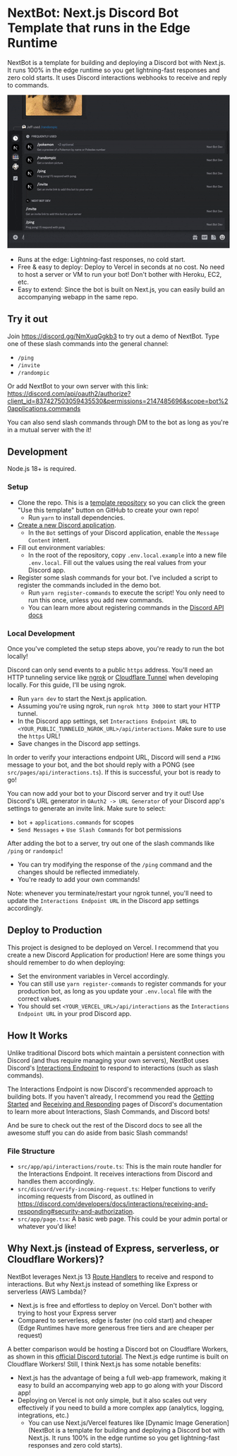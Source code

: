 # NextBot: Next.js Discord Bot Template that runs in the Edge Runtime

NextBot is a template for building and deploying a Discord bot with Next.js. It runs 100% in the edge runtime so you get
lightning-fast responses and zero cold starts. It uses Discord interactions webhooks to receive and reply to commands.

![Demo GIF](docs/demo.gif)

- Runs at the edge: Lightning-fast responses, no cold start.
- Free & easy to deploy: Deploy to Vercel in seconds at no cost. No need to host a server or VM to run your bot! Don't
  bother with Heroku, EC2, etc.
- Easy to extend: Since the bot is built on Next.js, you can easily build an accompanying webapp in the same repo.

## Try it out

Join https://discord.gg/NmXuqGgkb3 to try out a demo of NextBot. Type one of these slash commands into the general
channel:

- `/ping`
- `/invite`
- `/randompic`

Or add NextBot to your own server with this link:
https://discord.com/api/oauth2/authorize?client_id=837427503059435530&permissions=2147485696&scope=bot%20applications.commands

You can also send slash commands through DM to the bot as long as you're in a mutual server with the it!

## Development

Node.js 18+ is required.

### Setup

- Clone the repo. This is a
  [template repository](https://docs.github.com/en/repositories/creating-and-managing-repositories/creating-a-repository-from-a-template)
  so you can click the green "Use this template" button on GitHub to create your own repo!
  - Run `yarn` to install dependencies.
- [Create a new Discord application](https://discord.com/developers/applications).
  - In the `Bot` settings of your Discord application, enable the `Message Content` intent.
- Fill out environment variables:
  - In the root of the repository, copy `.env.local.example` into a new file `.env.local`. Fill out the values using the
    real values from your Discord app.
- Register some slash commands for your bot. I've included a script to register the commands included in the demo bot.
  - Run `yarn register-commands` to execute the script! You only need to run this once, unless you add new commands.
  - You can learn more about registering commands in the
    [Discord API docs](https://discord.com/developers/docs/interactions/application-commands#create-global-application-command)

### Local Development

Once you've completed the setup steps above, you're ready to run the bot locally!

Discord can only send events to a public `https` address. You'll need an HTTP tunneling service like
[ngrok](https://ngrok.com/) or [Cloudflare Tunnel](https://www.cloudflare.com/products/tunnel/) when developing locally.
For this guide, I'll be using ngrok.

- Run `yarn dev` to start the Next.js application.
- Assuming you're using ngrok, run `ngrok http 3000` to start your HTTP tunnel.
- In the Discord app settings, set `Interactions Endpoint URL` to `<YOUR_PUBLIC_TUNNELED_NGROK_URL>/api/interactions`.
  Make sure to use the `https` URL!
- Save changes in the Discord app settings.

In order to verify your interactions endpoint URL, Discord will send a `PING` message to your bot, and the bot should
reply with a PONG (see `src/pages/api/interactions.ts`). If this is successful, your bot is ready to go!

You can now add your bot to your Discord server and try it out! Use Discord's URL generator in `OAuth2 -> URL Generator`
of your Discord app's settings to generate an invite link. Make sure to select:

- `bot` + `applications.commands` for scopes
- `Send Messages` + `Use Slash Commands` for bot permissions

After adding the bot to a server, try out one of the slash commands like `/ping` or `randompic`!

- You can try modifying the response of the `/ping` command and the changes should be reflected immediately.
- You're ready to add your own commands!

Note: whenever you terminate/restart your ngrok tunnel, you'll need to update the `Interactions Endpoint URL` in the
Discord app settings accordingly.

## Deploy to Production

This project is designed to be deployed on Vercel. I recommend that you create a new Discord Application for production!
Here are some things you should remember to do when deploying:

- Set the environment variables in Vercel accordingly.
- You can still use `yarn register-commands` to register commands for your production bot, as long as you update your
  `.env.local` file with the correct values.
- You should set `<YOUR_VERCEL_URL>/api/interactions` as the `Interactions Endpoint URL` in your prod Discord app.

## How It Works

Unlike traditional Discord bots which maintain a persistent connection with Discord (and thus require managing your own
servers), NextBot uses Discord's
[Interactions Endpoint](https://discord.com/developers/docs/interactions/slash-commands#receiving-an-interaction) to
respond to interactions (such as slash commands).

The Interactions Endpoint is now Discord's recommended approach to building bots. If you haven't already, I recommend
you read the [Getting Started](https://discord.com/developers/docs/getting-started) and
[Receiving and Responding](https://discord.com/developers/docs/interactions/receiving-and-responding) pages of Discord's
documentation to learn more about Interactions, Slash Commands, and Discord bots!

And be sure to check out the rest of the Discord docs to see all the awesome stuff you can do aside from basic Slash
commands!

### File Structure

- `src/app/api/interactions/route.ts`: This is the main route handler for the Interactions Endpoint. It receives
  interactions from Discord and handles them accordingly.
- `src/discord/verify-incoming-request.ts`: Helper functions to verify incoming requests from Discord, as outlined in https://discord.com/developers/docs/interactions/receiving-and-responding#security-and-authorization.
- `src/app/page.tsx`: A basic web page. This could be your admin portal or whatever you'd like!

## Why Next.js (instead of Express, serverless, or Cloudflare Workers)?

NextBot leverages Next.js 13
[Route Handlers](https://nextjs.org/docs/app/building-your-application/routing/route-handlers) to receive and respond to
interactions. But why Next.js instead of something like Express or serverless (AWS Lambda)?

- Next.js is free and effortless to deploy on Vercel. Don't bother with trying to host your Express server
- Compared to serverless, edge is faster (no cold start) and cheaper (Edge Runtimes have more generous free tiers and
  are cheaper per request)

A better comparison would be hosting a Discord bot on Cloudflare Workers, as shown in this
[official Discord tutorial](https://discord.com/developers/docs/tutorials/hosting-on-cloudflare-workers). The Next.js
edge runtime is built on Cloudflare Workers! Still, I think Next.js has some notable benefits:

- Next.js has the advantage of being a full web-app framework, making it easy to build an accompanying web app to go
  along with your Discord app!
- Deploying on Vercel is not only simple, but it also scales out very effectively if you need to build a more complex
  app (analytics, logging, integrations, etc.)
  - You can use Next.js/Vercel features like [Dynamic Image Generation](NextBot is a template for building and deploying a Discord bot with Next.js. It runs 100% in the edge runtime so you get
lightning-fast responses and zero cold starts).
